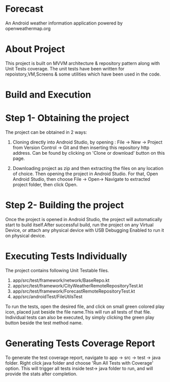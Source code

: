 # Forecast
  An Android weather information application powered by openweathermap.org  
  
# About Project
  This project is built on MVVM architecture & repository pattern along with Unit Tests coverage.
  The unit tests have been written for repoistory,VM,Screens & some utilities which have been used in the code.
  
# Build and Execution

# Step 1- Obtaining the project

The project can be obtained in 2 ways:
1) Cloning directly into Android Studio, by opening :
File -> New -> Project from Version Control -> Git and then inserting this repository http address. Can be found by clicking on 'Clone or download' button on this page.

2) Downloading project as zip and then extracting the files on any location of choice. Then opening the project in Android Studio. For that, Open Android Studio, then choose File -> Open-> Navigate to extracted project folder, then click Open.

# Step 2- Building the project
Once the project is opened in Android Studio, the project will automatically start to build itself.After successful build, run the project on any Virtual Device, or attach any physical device with USB Debugging Enabled to run it on physical device.
  
# Executing Tests Individually
The project contains following Unit Testable files.

1) app/src/test/framework/network/BaseRepo.kt
2) app/src/test/framework/CityWeatherRemoteRepositoryTest.kt
3) app/src/test/framework/ForecastRemoteRepositoryTest.kt
4) app/src/androidTest/FileUtilsTest

To run the tests, open the desired file, and click on small green colored play icon, placed just beside the file name.This will run all tests of that file. Individual tests can also be executed, by simply clicking the green play button beside the test method name.  

# Generating Tests Coverage Report
To generate the test coverage report, navigate to app -> src -> test -> java folder. Right click java folder and choose 'Run All Tests with Coverage' option. This will trigger all tests inside test-> java folder to run, and will provide the stats after completion.
